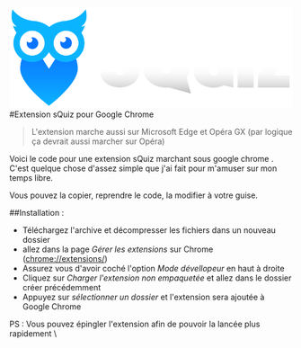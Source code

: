![caption](Images/logo_et_titre.png)
#Extension sQuiz pour Google Chrome
> L'extension marche aussi sur Microsoft Edge et Opéra GX (par logique ça devrait aussi marcher sur Opéra)

Voici le code pour une extension sQuiz marchant sous google chrome .
C'est quelque chose d'assez simple que j'ai fait pour m'amuser sur mon temps libre.

Vous pouvez la copier, reprendre le code, la modifier à votre guise.

##Installation :

* Téléchargez l'archive et décompresser les fichiers dans un nouveau dossier
* allez dans la page *Gérer les extensions* sur Chrome ([chrome://extensions/](chrome://extensions/))
* Assurez vous d'avoir coché l'option *Mode dévellopeur* en haut à droite
* Cliquez sur *Charger l'extension non empaquetée* et allez dans le dossier créer précédemment
* Appuyez sur *sélectionner un dossier* et l'extension sera ajoutée à Google Chrome

PS : Vous pouvez épingler l'extension afin de pouvoir la lancée plus rapidement \
